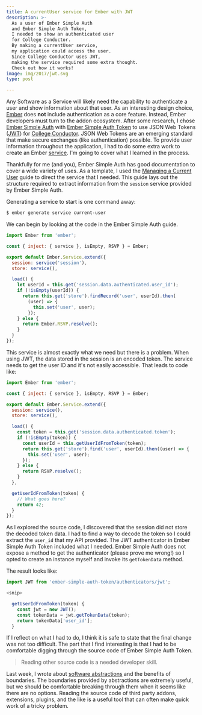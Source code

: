 ```yaml
---
title: A currentUser service for Ember with JWT
description: >-
  As a user of Ember Simple Auth
  and Ember Simple Auth Token,
  I needed to show an authenticated user
  for College Conductor.
  By making a currentUser service,
  my application could access the user.
  Since College Conductor uses JWT,
  making the service required some extra thought.
  Check out how it works!
image: img/2017/jwt.svg
type: post

---
```


Any Software as a Service will likely need
the capability to authenticate a user
and show information
about that user.
As an interesting design choice,
[Ember](http://emberjs.com/) does **not**
include authentication
as a core feature.
Instead,
Ember developers must turn to the addon ecosystem.
After some research,
I chose
[Ember Simple Auth](http://ember-simple-auth.com/)
with
[Ember Simple Auth Token](https://github.com/jpadilla/ember-simple-auth-token)
to use
JSON Web Tokens ([JWT](https://jwt.io/))
for [College Conductor](https://www.collegeconductor.com).
JSON Web Tokens are an emerging standard
that make secure exchanges (like authentication) possible.
To provide user information
throughout the application,
I had to do some extra work
to create an Ember
[service](https://guides.emberjs.com/v2.11.0/applications/services/).
I'm going to cover what I learned
in the process.

Thankfully for me (and you),
Ember Simple Auth has good documentation
to cover a wide variety
of uses.
As a template,
I used the
[Managing a Current User](https://github.com/simplabs/ember-simple-auth/blob/master/guides/managing-current-user.md)
guide
to direct the service
that I needed.
This guide lays out the structure required
to extract information
from the `session` service provided
by Ember Simple Auth.

Generating a service to start is one command away:

```bash
$ ember generate service current-user
```

We can begin by looking
at the code
in the Ember Simple Auth guide.

```javascript
import Ember from 'ember';

const { inject: { service }, isEmpty, RSVP } = Ember;

export default Ember.Service.extend({
  session: service('session'),
  store: service(),

  load() {
    let userId = this.get('session.data.authenticated.user_id');
    if (!isEmpty(userId)) {
      return this.get('store').findRecord('user', userId).then(
        (user) => {
          this.set('user', user);
        });
    } else {
      return Ember.RSVP.resolve();
    }
  }
});
```

This service is almost exactly what we need
but there is a problem.
When using JWT,
the data stored in the session is an encoded token.
The service needs to get the user ID
and it's not easily accessible.
That leads to code like:

```javascript hl_lines="12 21 22 23 24"
import Ember from 'ember';

const { inject: { service }, isEmpty, RSVP } = Ember;

export default Ember.Service.extend({
  session: service(),
  store: service(),

  load() {
    const token = this.get('session.data.authenticated.token');
    if (!isEmpty(token)) {
      const userId = this.getUserIdFromToken(token);
      return this.get('store').find('user', userId).then((user) => {
        this.set('user', user);
      });
    } else {
      return RSVP.resolve();
    }
  },

  getUserIdFromToken(token) {
    // What goes here?
    return 42;
  }
});
```

As I explored the source code,
I discovered that the session did not store the decoded token data.
I had to find a way to decode the token
so I could extract the `user_id`
that my API provided.
The JWT authenticator
in Ember Simple Auth Token
included what I needed.
Ember Simple Auth does not expose
a method to get the authenticator
(please prove me wrong!)
so I opted to create an instance myself
and invoke its `getTokenData` method.

The result looks like:

```javascript
import JWT from 'ember-simple-auth-token/authenticators/jwt';

<snip>

  getUserIdFromToken(token) {
    const jwt = new JWT();
    const tokenData = jwt.getTokenData(token);
    return tokenData['user_id'];
  }
```

If I reflect on what I had to do,
I think it is safe to state
that the final change was not too difficult.
The part that I find interesting is
that I had to be comfortable digging through the source code
of Ember Simple Auth Token.

> Reading other source code is a needed developer skill.

Last week,
I wrote about
[software abstractions](/2017/necessity-of-software-abstraction.html)
and the benefits of boundaries.
The boundaries provided by abstractions are extremely useful,
but we should be comfortable breaking through them
when it seems like there are no options.
Reading the source code
of third party addons, extensions, plugins,
and the like
is a useful tool
that can often make quick work
of a tricky problem.
